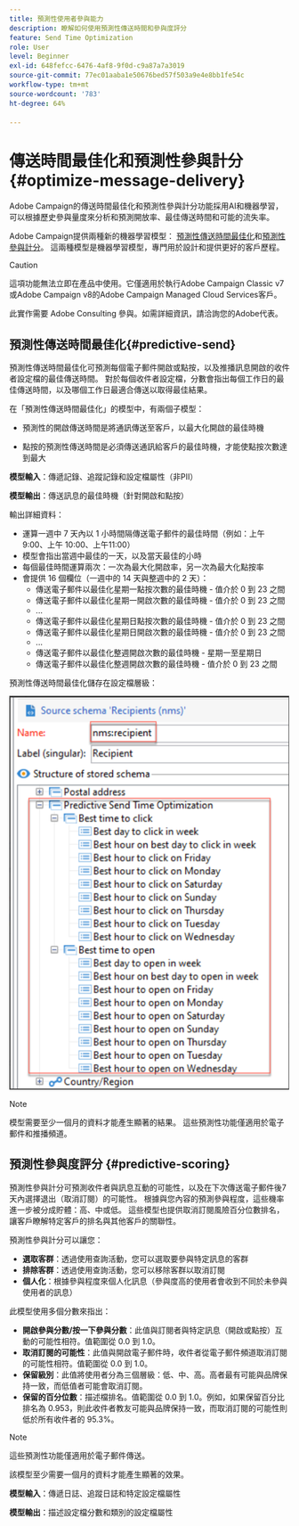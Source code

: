 ```yaml
---
title: 預測性使用者參與能力
description: 瞭解如何使用預測性傳送時間和參與度評分
feature: Send Time Optimization
role: User
level: Beginner
exl-id: 648fefcc-6476-4af8-9f0d-c9a87a7a3019
source-git-commit: 77ec01aaba1e50676bed57f503a9e4e8bb1fe54c
workflow-type: tm+mt
source-wordcount: '783'
ht-degree: 64%

---
```


# 傳送時間最佳化和預測性參與計分{#optimize-message-delivery}

Adobe Campaign的傳送時間最佳化和預測性參與計分功能採用AI和機器學習，可以根據歷史參與量度來分析和預測開放率、最佳傳送時間和可能的流失率。

Adobe Campaign提供兩種新的機器學習模型： [預測性傳送時間最佳化](#predictive-send)和[預測性參與計分](#predictive-scoring)。 這兩種模型是機器學習模型，專門用於設計和提供更好的客戶歷程。

>[!CAUTION]
>
>這項功能無法立即在產品中使用。它僅適用於執行Adobe Campaign Classic v7或Adobe Campaign v8的Adobe Campaign Managed Cloud Services客戶。
>
>此實作需要 Adobe Consulting 參與。如需詳細資訊，請洽詢您的Adobe代表。
>


## 預測性傳送時間最佳化{#predictive-send}

預測性傳送時間最佳化可預測每個電子郵件開啟或點按，以及推播訊息開啟的收件者設定檔的最佳傳送時間。 對於每個收件者設定檔，分數會指出每個工作日的最佳傳送時間，以及哪個工作日最適合傳送以取得最佳結果。

在「預測性傳送時間最佳化」的模型中，有兩個子模型：

* 預測性的開啟傳送時間是將通訊傳送至客戶，以最大化開啟的最佳時機

* 點按的預測性傳送時間是必須傳送通訊給客戶的最佳時機，才能使點按次數達到最大


**模型輸入**：傳遞記錄、追蹤記錄和設定檔屬性（非PII）

**模型輸出**：傳送訊息的最佳時機（針對開啟和點按）

輸出詳細資料：

* 運算一週中 7 天內以 1 小時間隔傳送電子郵件的最佳時間（例如：上午 9:00、上午 10:00、上午11:00）
* 模型會指出當週中最佳的一天，以及當天最佳的小時
* 每個最佳時間運算兩次：一次為最大化開啟率，另一次為最大化點按率
* 會提供 16 個欄位（一週中的 14 天與整週中的 2 天）：
   * 傳送電子郵件以最佳化星期一點按次數的最佳時機 - 值介於 0 到 23 之間
   * 傳送電子郵件以最佳化星期一開啟次數的最佳時機 - 值介於 0 到 23 之間
   * ...
   * 傳送電子郵件以最佳化星期日點按次數的最佳時機 - 值介於 0 到 23 之間
   * 傳送電子郵件以最佳化星期日開啟次數的最佳時機 - 值介於 0 到 23 之間
   * ...
   * 傳送電子郵件以最佳化整週開啟次數的最佳時機 - 星期一至星期日
   * 傳送電子郵件以最佳化整週開啟次數的最佳時機 - 值介於 0 到 23 之間


預測性傳送時間最佳化儲存在設定檔層級：

![](assets/sto-schema.png)


>[!NOTE]
>
>模型需要至少一個月的資料才能產生顯著的結果。 這些預測性功能僅適用於電子郵件和推播頻道。
>


## 預測性參與度評分 {#predictive-scoring}

預測性參與計分可預測收件者與訊息互動的可能性，以及在下次傳送電子郵件後7天內選擇退出（取消訂閱）的可能性。 根據與您內容的預測參與程度，這些機率進一步被分成貯體：高、中或低。 這些模型也提供取消訂閱風險百分位數排名，讓客戶瞭解特定客戶的排名與其他客戶的關聯性。

預測性參與計分可以讓您：

* **選取客群**：透過使用查詢活動，您可以選取要參與特定訊息的客群
* **排除客群**：透過使用查詢活動，您可以移除客群以取消訂閱
* **個人化**：根據參與程度來個人化訊息（參與度高的使用者會收到不同於未參與使用者的訊息）

此模型使用多個分數來指出：

* **開啟參與分數/按一下參與分數**：此值與訂閱者與特定訊息（開啟或點按）互動的可能性相符。值範圍從 0.0 到 1.0。
* **取消訂閱的可能性**：此值與開啟電子郵件時，收件者從電子郵件頻道取消訂閱的可能性相符。值範圍從 0.0 到 1.0。
* **保留級別**：此值將使用者分為三個層級：低、中、高。高者最有可能與品牌保持一致，而低值者可能會取消訂閱。
* **保留的百分位數**：描述檔排名。值範圍從 0.0 到 1.0。例如，如果保留百分比排名為 0.953，則此收件者教友可能與品牌保持一致，而取消訂閱的可能性則低於所有收件者的 95.3%。

>[!NOTE]
>
>這些預測性功能僅適用於電子郵件傳送。
>
>該模型至少需要一個月的資料才能產生顯著的效果。

**模型輸入**：傳遞日誌、追蹤日誌和特定設定檔屬性

**模型輸出**：描述設定檔分數和類別的設定檔屬性
